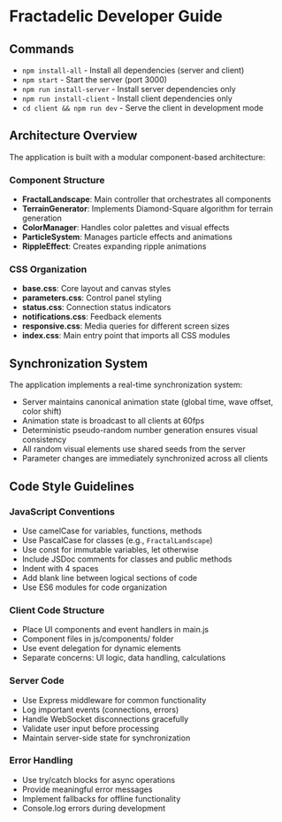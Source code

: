 # Fractadelic Developer Guide

## Commands
- `npm install-all` - Install all dependencies (server and client)
- `npm start` - Start the server (port 3000)
- `npm run install-server` - Install server dependencies only
- `npm run install-client` - Install client dependencies only
- `cd client && npm run dev` - Serve the client in development mode

## Architecture Overview

The application is built with a modular component-based architecture:

### Component Structure
- **FractalLandscape**: Main controller that orchestrates all components
- **TerrainGenerator**: Implements Diamond-Square algorithm for terrain generation
- **ColorManager**: Handles color palettes and visual effects
- **ParticleSystem**: Manages particle effects and animations
- **RippleEffect**: Creates expanding ripple animations

### CSS Organization
- **base.css**: Core layout and canvas styles
- **parameters.css**: Control panel styling
- **status.css**: Connection status indicators
- **notifications.css**: Feedback elements
- **responsive.css**: Media queries for different screen sizes
- **index.css**: Main entry point that imports all CSS modules

## Synchronization System

The application implements a real-time synchronization system:

- Server maintains canonical animation state (global time, wave offset, color shift)
- Animation state is broadcast to all clients at 60fps
- Deterministic pseudo-random number generation ensures visual consistency
- All random visual elements use shared seeds from the server
- Parameter changes are immediately synchronized across all clients

## Code Style Guidelines

### JavaScript Conventions
- Use camelCase for variables, functions, methods
- Use PascalCase for classes (e.g., `FractalLandscape`)
- Use const for immutable variables, let otherwise
- Include JSDoc comments for classes and public methods
- Indent with 4 spaces
- Add blank line between logical sections of code
- Use ES6 modules for code organization

### Client Code Structure
- Place UI components and event handlers in main.js
- Component files in js/components/ folder
- Use event delegation for dynamic elements
- Separate concerns: UI logic, data handling, calculations

### Server Code
- Use Express middleware for common functionality
- Log important events (connections, errors)
- Handle WebSocket disconnections gracefully
- Validate user input before processing
- Maintain server-side state for synchronization

### Error Handling
- Use try/catch blocks for async operations
- Provide meaningful error messages
- Implement fallbacks for offline functionality
- Console.log errors during development